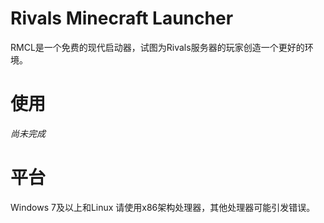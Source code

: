 # Rivals Minecraft Launcher
RMCL是一个免费的现代启动器，试图为Rivals服务器的玩家创造一个更好的环境。
# 使用
_尚未完成_
# 平台
Windows 7及以上和Linux
请使用x86架构处理器，其他处理器可能引发错误。
